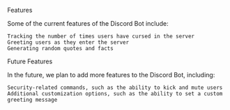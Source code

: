 Features

Some of the current features of the Discord Bot include:

    Tracking the number of times users have cursed in the server
    Greeting users as they enter the server
    Generating random quotes and facts

Future Features

In the future, we plan to add more features to the Discord Bot, including:

    Security-related commands, such as the ability to kick and mute users
    Additional customization options, such as the ability to set a custom greeting message
